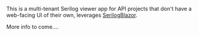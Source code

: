 This is a multi-tenant Serilog viewer app for API projects that don't have a web-facing UI of their own, leverages [SerilogBlazor](https://github.com/adamfoneil/SerilogBlazor).

More info to come....
